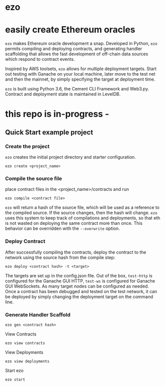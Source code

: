 # ezo
# easily create Ethereum oracles

`ezo` makes Ethereum oracle development a snap.  Developed in Python, `ezo` permits compiling and deploying contracts, and generating handler scaffolding that allows the fast development of off-chain data sources which respond to contract events.

Inspired by AWS toolsets, `ezo` allows for multiple deployment targets.  Start out testing with Ganache on your local machine, later move to the test net and then the mainnet, by simply specifying the target at deployment time.

`ezo` is built using Python 3.6, the Cement CLI Framework and Web3.py. Contract and deployment state is maintained in LevelDB.

# this repo is in-progress - ###



## Quick Start example project

### Create the project 
`ezo` creates the initial project directory and starter configuration.

`ezo create <project_name>` 

### Compile the source file
place contract files in the <project_name>/contracts and run

`ezo compile <contract file>`

`ezo` will return a hash of the source file, which will be used as a reference to the compiled source.  If the source changes, then the hash will change.  `ezo` uses this system to keep track of compilations and deployments, so that eth is not wasted on deploying the same contract more than once.  This behavior can be overridden with the `--overwrite` option.

### Deploy Contract
After successfully compiling the contracts, deploy the contract to the network using the source hash from the compile step:

`ezo deploy <contract hash> -t <target>`

The targets are set up in the config.json file.  Out of the box, `test-http` is configured for the Ganache GUI HTTP, `test-ws` is configured for Ganache GUI WebSockets.  As many target nodes can be configured as needed.  Once a contract has been debugged and tested on the test network, it can be deployed by simply changing the deployment target on the command line.

### Generate Handler Scaffold

`ezo gen <contract hash>`

View Contracts

`ezo view contracts`

View Deployments

`ezo view deployments`

Start ezo

`ezo start`
